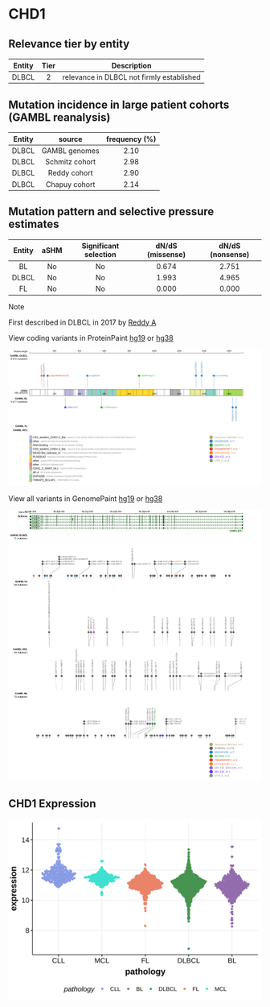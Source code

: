 # CHD1

## Relevance tier by entity

|Entity|Tier|Description                              |
|:------:|:----:|-----------------------------------------|
|DLBCL |2   |relevance in DLBCL not firmly established|

## Mutation incidence in large patient cohorts (GAMBL reanalysis)

|Entity|source        |frequency (%)|
|:------:|:--------------:|:-------------:|
|DLBCL |GAMBL genomes |2.10         |
|DLBCL |Schmitz cohort|2.98         |
|DLBCL |Reddy cohort  |2.90         |
|DLBCL |Chapuy cohort |2.14         |

## Mutation pattern and selective pressure estimates

|Entity|aSHM|Significant selection|dN/dS (missense)|dN/dS (nonsense)|
|:------:|:----:|:---------------------:|:----------------:|:----------------:|
|BL    |No  |No                   |0.674           |2.751           |
|DLBCL |No  |No                   |1.993           |4.965           |
|FL    |No  |No                   |0.000           |0.000           |


> [!NOTE]
> First described in DLBCL in 2017 by [Reddy A](https://pubmed.ncbi.nlm.nih.gov/28985567)


View coding variants in ProteinPaint [hg19](https://morinlab.github.io/LLMPP/GAMBL/CHD1_protein.html)  or [hg38](https://morinlab.github.io/LLMPP/GAMBL/CHD1_protein_hg38.html)

![image](images/proteinpaint/CHD1_NM_001270.svg)

View all variants in GenomePaint [hg19](https://morinlab.github.io/LLMPP/GAMBL/CHD1.html)  or [hg38](https://morinlab.github.io/LLMPP/GAMBL/CHD1_hg38.html)

![image](images/proteinpaint/CHD1.svg)
## CHD1 Expression
![image](images/gene_expression/CHD1_by_pathology.svg)
<!-- ORIGIN: reddyGeneticFunctionalDrivers2017 -->
